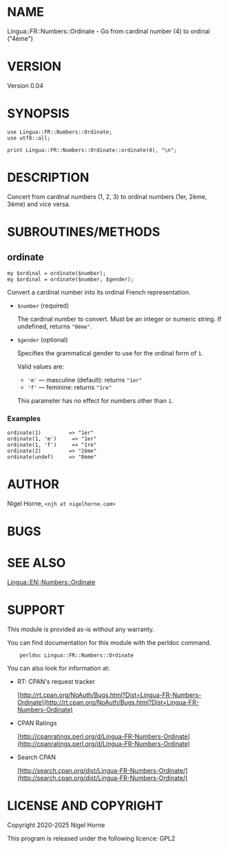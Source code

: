 # NAME

Lingua::FR::Numbers::Ordinate - Go from cardinal number (4) to ordinal ("4ème")

# VERSION

Version 0.04

# SYNOPSIS

    use Lingua::FR::Numbers::Ordinate;
    use utf8::all;

    print Lingua::FR::Numbers::Ordinate::ordinate(4), "\n";

# DESCRIPTION

Concert from cardinal numbers (1, 2, 3) to ordinal numbers (1er, 2ème, 3ème)
and vice versa.

# SUBROUTINES/METHODS

## ordinate

    my $ordinal = ordinate($number);
    my $ordinal = ordinate($number, $gender);

Convert a cardinal number into its ordinal French representation.

- `$number` (required)

    The cardinal number to convert. Must be an integer or numeric string. If undefined, returns `"0ème"`.

- `$gender` (optional)

    Specifies the grammatical gender to use for the ordinal form of `1`. 

    Valid values are:

    - `'m'` — masculine (default): returns `"1er"`
    - `'f'` — feminine: returns `"1re"`

    This parameter has no effect for numbers other than `1`.

### Examples

    ordinate(1)         => "1er"
    ordinate(1, 'm')     => "1er"
    ordinate(1, 'f')     => "1re"
    ordinate(2)         => "2ème"
    ordinate(undef)     => "0ème"

# AUTHOR

Nigel Horne, `<njh at nigelhorne.com>`

# BUGS

# SEE ALSO

[Lingua::EN::Numbers::Ordinate](https://metacpan.org/pod/Lingua%3A%3AEN%3A%3ANumbers%3A%3AOrdinate)

# SUPPORT

This module is provided as-is without any warranty.

You can find documentation for this module with the perldoc command.

        perldoc Lingua::FR::Numbers::Ordinate

You can also look for information at:

- RT: CPAN's request tracker

    [http://rt.cpan.org/NoAuth/Bugs.html?Dist=Lingua-FR-Numbers-Ordinate](http://rt.cpan.org/NoAuth/Bugs.html?Dist=Lingua-FR-Numbers-Ordinate)

- CPAN Ratings

    [http://cpanratings.perl.org/d/Lingua-FR-Numbers-Ordinate](http://cpanratings.perl.org/d/Lingua-FR-Numbers-Ordinate)

- Search CPAN

    [http://search.cpan.org/dist/Lingua-FR-Numbers-Ordinate/](http://search.cpan.org/dist/Lingua-FR-Numbers-Ordinate/)

# LICENSE AND COPYRIGHT

Copyright 2020-2025 Nigel Horne

This program is released under the following licence: GPL2
